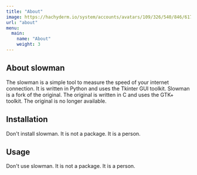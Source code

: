 ```yaml
---
title: "About"
image: https://hachyderm.io/system/accounts/avatars/109/326/540/846/617/411/original/cf29b3b0060e0ee5.png
url: "about"
menu:
  main:
    name: "About"
    weight: 3
---
```


## About slowman

The slowman is a simple tool to measure the speed of your internet connection. It is written in Python and uses the Tkinter GUI toolkit.
Slowman is a fork of the original. The original is written in C and uses the GTK+ toolkit. The original is no longer available.

## Installation

Don't install slowman. It is not a package. It is a person.

## Usage

Don't use slowman. It is not a package. It is a person.
